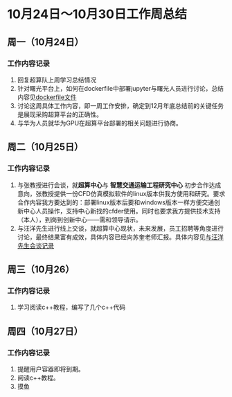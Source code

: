 # 10月24日～10月30日工作周总结



## 周一（10月24日）

### 工作内容记录

1. 回复超算队上周学习总结情况
2. 针对曙光平台上，如何在dockerfile中部署jupyter与曙光人员进行讨论，总结内容见[dockerfile文件](../具体内容/曙光平台dockerfile.md)
3. 讨论这周具体工作内容，即一周工作安排，确定到12月年底总结前的关键任务是展现采购超算平台的正确性。
4. 与华为人员就华为GPU在超算平台部署的相关问题进行协商。

## 周二（10月25日）

### 工作内容记录
1. 与张教授进行会谈，就**超算中心**与 **智慧交通运输工程研究中心** 初步合作达成意向，张教授提供一份CFD仿真模拟软件的linux版本供我方使用和研究。要求合作内容我方要达到的：部署linux版本后要和windows版本一样方便交通创新中心人员操作，支持中心新找的cfder使用。同时也要求我方提供技术支持（本人），到岗到创新中心——需和领导请示。
2. 与汪洋先生进行线上交谈，就超算中心现状，未来发展，员工招聘等角度进行讨论，最终结果富有成效，具体内容已经向苏奎老师汇报。具体内容见[与汪洋先生会谈记录](../具体内容/与汪洋先生会谈记录.md)

## 周三（10月26）

### 工作内容记录
1. 学习阅读c++教程，编写了几个c++代码

## 周四（10月27日）

### 工作内容记录
1. 提醒用户容器即将到期。
2. 阅读c++教程。
3. 摸鱼
